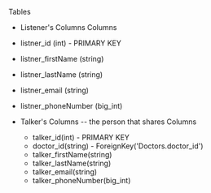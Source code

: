 Tables

 - Listener's Columns
   Columns

  - listner_id (int) - PRIMARY KEY
  - listner_firstName (string)
  - listner_lastName (string)
  - listner_email (string)
  - listner_phoneNumber (big_int)

- Talker's Columns -- the person that shares
  Columns

  - talker_id(int) - PRIMARY KEY
  - doctor_id(string) - ForeignKey('Doctors.doctor_id')
  - talker_firstName(string)
  - talker_lastName(string)
  - talker_email(string)
  - talker_phoneNumber(big_int)
